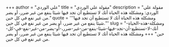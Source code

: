 +++
author = "علي الوردي"
title = "مقولة علي الوردي"
description = "مقولة علي الوردي: ومشكلة هذه الحياة أنك لا تستطيع أن تجد فيها شيئا ينفع من غير ضرر، أو يضر من غير نفع في كل حين."
quote = '''ومشكلة هذه الحياة أنك لا تستطيع أن تجد فيها شيئا ينفع من غير ضرر، أو يضر من غير نفع في كل حين.'''
slug = "ومشكلة-هذه-الحياة-أنك-لا-تستطيع-أن-تجد-فيها-شيئا-ينفع-من-غير-ضرر،-أو-يضر-من-غير-نفع-في-كل-حين"
+++
ومشكلة هذه الحياة أنك لا تستطيع أن تجد فيها شيئا ينفع من غير ضرر، أو يضر من غير نفع في كل حين.
